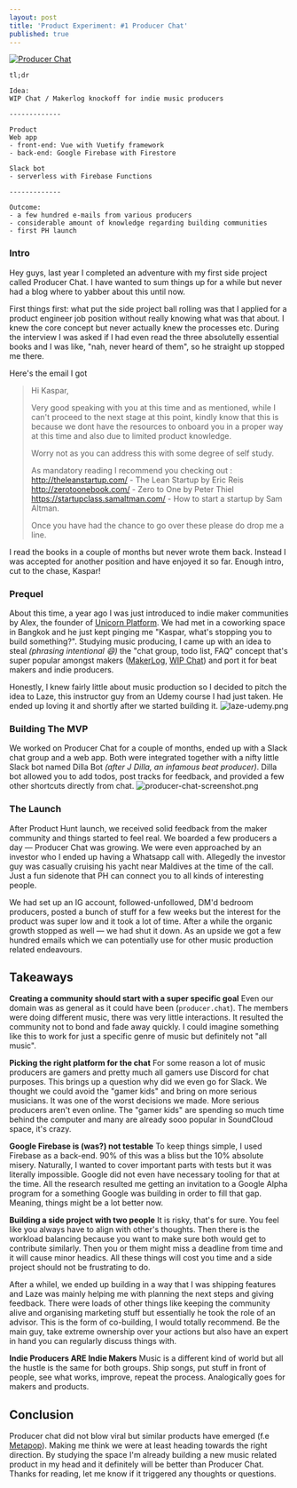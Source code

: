 ```yaml
---
layout: post
title: 'Product Experiment: #1 Producer Chat'
published: true
---
```


[![Producer Chat]({{site.baseurl}}/2019-10-14-producer-chat/images/producer-chat-cover.png)](https://www.youtube.com/watch?v=t0i3M46cG8s)
```
tl;dr

Idea: 
WIP Chat / Makerlog knockoff for indie music producers

-------------

Product
Web app
- front-end: Vue with Vuetify framework
- back-end: Google Firebase with Firestore

Slack bot 
- serverless with Firebase Functions

-------------

Outcome:
- a few hundred e-mails from various producers
- considerable amount of knowledge regarding building communities
- first PH launch
```

### Intro

Hey guys, last year I completed an adventure with my first side project called Producer Chat. I have wanted to sum things up for a while but never had a blog where to yabber about this until now. 

First things first: what put the side project ball rolling was that I applied for a product engineer job position without really knowing what was that about. I knew the core concept but never actually knew the processes etc. During the interview I was asked if I had even read the three absolutelly essential books and I was like, "nah, never heard of them", so he straight up stopped me there.

Here's the email I got

> Hi Kaspar,
>
>
> Very good speaking with you at this time and as mentioned, while I can't proceed to the next stage at this point, kindly know that this is because we dont have the resources to onboard you in a proper way at this time and also due to limited product knowledge.
>
> Worry not as you can address this with some degree of self study.
>
> As mandatory reading I recommend you checking out :
> http://theleanstartup.com/ - The Lean Startup by Eric Reis
> http://zerotoonebook.com/ - Zero to One by Peter Thiel
> https://startupclass.samaltman.com/ - How to start a startup by Sam Altman.
>
> Once you have had the chance to go over these please do drop me a line.

I read the books in a couple of months but never wrote them back. Instead I was accepted for another position and have enjoyed it so far. Enough intro, cut to the chase, Kaspar!

### Prequel

About this time, a year ago I was just introduced to indie maker communities by Alex, the founder of [Unicorn Platform](https://unicornplatform.com). We had met in a coworking space in Bangkok and he just kept pinging me "Kaspar, what's stopping you to build something?". Studying music producing, I came up with an idea to steal _(phrasing intentional 😄)_ the "chat group, todo list, FAQ" concept that's super popular amongst makers ([MakerLog](https://getmakerlog.com), [WIP Chat](https://wip.chat/)) and port it for beat makers and indie producers. 

Honestly, I knew fairly little about music production so I decided to pitch the idea to Laze, this instructor guy from an Udemy course I had just taken. He ended up loving it and shortly after we started building it.
![laze-udemy.png]({{site.baseurl}}/images/2019-10-14-producer-chat/laze-udemy.png)

### Building The MVP

We worked on Producer Chat for a couple of months, ended up with a Slack chat group and a web app. Both were integrated together with a nifty little Slack bot named Dilla Bot _(after J Dilla, an infamous beat producer)_. Dilla bot allowed you to add todos, post tracks for feedback, and provided a few other shortcuts directly from chat.
![producer-chat-screenshot.png]({{site.baseurl}}/images/2019-10-14-producer-chat/producer-chat-screenshot.png)

### The Launch

After Product Hunt launch, we received solid feedback from the maker community and things started to feel real. We boarded a few producers a day ⁠— Producer Chat was growing. We were even approached by an investor who I ended up having a Whatsapp call with. Allegedly the investor guy was casually cruising his yacht near Maldives at the time of the call. Just a fun sidenote that PH can connect you to all kinds of interesting people.

We had set up an IG account, followed-unfollowed, DM'd bedroom producers, posted a bunch of stuff for a few weeks but the interest for the product was super low and it took a lot of time. After a while the organic growth stopped as well ⁠— we had shut it down. As an upside we got a few hundred emails which we can potentially use for other music production related endeavours.

## Takeaways

**Creating a community should start with a super specific goal** 
Even our domain was as general as it could have been (`producer.chat`). The members were doing different music, there was very little interactions. It resulted the community not to bond and fade away quickly. I could imagine something like this to work for just a specific genre of music but definitely not "all music".

**Picking the right platform for the chat**
For some reason a lot of music producers are gamers and pretty much all gamers use Discord for chat purposes. This brings up a question why did we even go for Slack. We thought we could avoid  the "gamer kids" and bring on more serious musicians. It was one of the worst decisions we made. More serious producers aren't even online. The "gamer kids" are spending so much time behind the computer and many are already sooo popular in SoundCloud space, it's crazy.

**Google Firebase is (was?) not testable**
To keep things simple, I used Firebase as a back-end. 90% of this was a bliss but the 10% absolute misery. Naturally, I wanted to cover important parts with tests but it was literally impossible. Google did not even have necessary tooling for that at the time. All the research resulted me getting an invitation to a Google Alpha program for a something Google was building in order to fill that gap. Meaning, things might be a lot better now.

**Building a side project with two people**
It is risky, that's for sure. You feel like you always have to align with other's thoughts. Then there is the workload balancing because you want to make sure both would get to contribute similarly. Then you or them might miss a deadline from time and it will cause minor headics. All these things will cost you time and a side project should not be frustrating to do. 

After a whilel, we ended up building in a way that I was shipping features and Laze was mainly helping me with planning the next steps and giving feedback. There were loads of other things like keeping the community alive and organising marketing stuff but essentially he took the role of an advisor. This is the form of co-building, I would totally recommend. Be the main guy, take extreme ownership over your actions but also have an expert in hand you can regularly discuss things with.

**Indie Producers ARE Indie Makers**
Music is a different kind of world but all the hustle is the same for both groups. Ship songs, put stuff in front of people, see what works, improve, repeat the process. Analogically goes for makers and products.

## Conclusion

Producer chat did not blow viral but similar products have emerged (f.e [Metapop](https://metapop.com/)). Making me think we were at least heading towards the right direction. By studying the space I'm already building a new music related product in my head and it definitely will be better than Producer Chat. Thanks for reading, let me know if it triggered any thoughts or questions.
